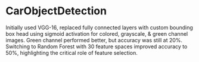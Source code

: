 # CarObjectDetection
Initially used VGG-16, replaced fully connected layers with custom bounding box head using sigmoid activation for colored, grayscale, &amp; green channel images. Green channel performed better, but accuracy was still at 20%. Switching to Random Forest with 30 feature spaces improved accuracy to 50%, highlighting the critical role of feature selection.
